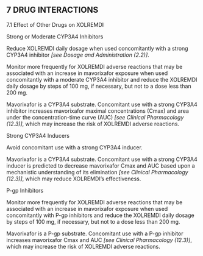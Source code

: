 ## 7 DRUG INTERACTIONS

7.1 Effect of Other Drugs on XOLREMDI

Strong or Moderate CYP3A4 Inhibitors

Reduce XOLREMDI daily dosage when used concomitantly with a strong CYP3A4 inhibitor _[see Dosage and Administration (2.2)]_.

Monitor more frequently for XOLREMDI adverse reactions that may be associated with an increase in mavorixafor exposure when used concomitantly with a moderate CYP3A4 inhibitor and reduce the XOLREMDI daily dosage by steps of 100 mg, if necessary, but not to a dose less than 200 mg.

Mavorixafor is a CYP3A4 substrate. Concomitant use with a strong CYP3A4 inhibitor increases mavorixafor maximal concentrations (Cmax) and area under the concentration-time curve (AUC) _[see Clinical Pharmacology (12.3)]_, which may increase the risk of XOLREMDI adverse reactions.

Strong CYP3A4 Inducers

Avoid concomitant use with a strong CYP3A4 inducer.

Mavorixafor is a CYP3A4 substrate. Concomitant use with a strong CYP3A4 inducer is predicted to decrease mavorixafor Cmax and AUC based upon a mechanistic understanding of its elimination _[see Clinical Pharmacology (12.3)]_, which may reduce XOLREMDI’s effectiveness.

P-gp Inhibitors

Monitor more frequently for XOLREMDI adverse reactions that may be associated with an increase in mavorixafor exposure when used concomitantly with P-gp inhibitors and reduce the XOLREMDI daily dosage by steps of 100 mg, if necessary, but not to a dose less than 200 mg.

Mavorixafor is a P-gp substrate. Concomitant use with a P-gp inhibitor increases mavorixafor Cmax and AUC _[see Clinical Pharmacology (12.3)]_, which may increase the risk of XOLREMDI adverse reactions.
